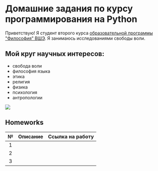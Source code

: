 # Домашние задания по курсу программирования на Python
Приветствую! Я студент второго курса [образовательной программы "Философия" ВШЭ](https://www.hse.ru/ba/phil/).
Я занимаюсь исследованиями свободы воли.
## Мой круг научных интересов: 
- свобода воли
- философия языка
- этика
- религия
- физика
- психология
- антропологии


 ![](https://yandex.ru/images/search?pos=5&img_url=https%3A%2F%2Fjuicyecumenism.com%2Fwp-content%2Fuploads%2FAugustine-of-Hippo1.jpg&text=августин&rpt=simage)
 

## Homeworks
№|Описание|Ссылка на работу
:---:|:---:|:---:
1| |
2| |
3| |
